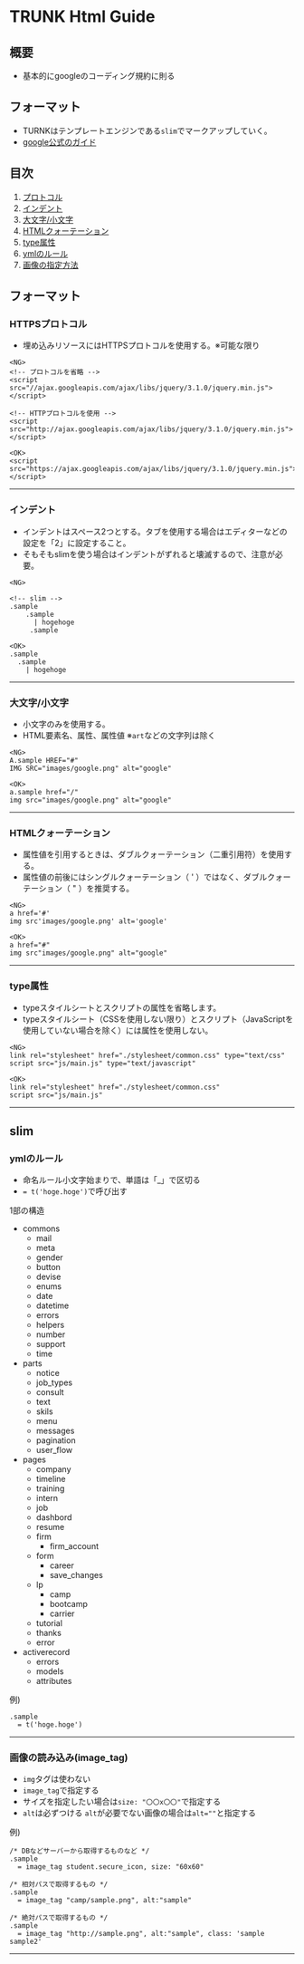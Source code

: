 # TRUNK Html Guide

## 概要
- 基本的にgoogleのコーディング規約に則る

## フォーマット
- TURNKはテンプレートエンジンである`slim`でマークアップしていく。
- [google公式のガイド](https://google.github.io/styleguide/htmlcssguide.html)


## 目次
 1. [プロトコル](#protocol)
 1. [インデント](#indent)
 1. [大文字/小文字](#text_size)
 1. [HTMLクォーテーション](#quotes_html)
 1. [type属性](#type)
 1. [ymlのルール](#yml)
 1. [画像の指定方法](#image_tag)


## フォーマット

<h3 id="validate">HTTPSプロトコル</h3>

- 埋め込みリソースにはHTTPSプロトコルを使用する。※可能な限り

```
<NG>
<!-- プロトコルを省略 -->
<script src="//ajax.googleapis.com/ajax/libs/jquery/3.1.0/jquery.min.js"></script>

<!-- HTTPプロトコルを使用 -->
<script src="http://ajax.googleapis.com/ajax/libs/jquery/3.1.0/jquery.min.js"></script>

<OK>
<script src="https://ajax.googleapis.com/ajax/libs/jquery/3.1.0/jquery.min.js"></script>
```

***

<h3 id="indent">インデント</h3>

- インデントはスペース2つとする。タブを使用する場合はエディターなどの設定を「2」に設定すること。
- そもそもslimを使う場合はインデントがずれると壊滅するので、注意が必要。

```
<NG>

<!-- slim -->
.sample
    .sample
      | hogehoge
     .sample

<OK>
.sample
  .sample
    | hogehoge

```


***


<h3 id="text_size">大文字/小文字</h3>

- 小文字のみを使用する。
- HTML要素名、属性、属性値 ※`art`などの文字列は除く

```
<NG>
A.sample HREF="#"
IMG SRC="images/google.png" alt="google"

<OK>
a.sample href="/"
img src="images/google.png" alt="google"
```


***


<h3 id="quotes_html">HTMLクォーテーション</h3>

- 属性値を引用するときは、ダブルクォーテーション（二重引用符）を使用する。
- 属性値の前後にはシングルクォーテーション（ ' ）ではなく、ダブルクォーテーション（ " ）を推奨する。

```
<NG>
a href='#'
img src'images/google.png' alt='google'

<OK>
a href="#"
img src"images/google.png" alt="google"
```

***

<h3 id="type">type属性</h3>

- typeスタイルシートとスクリプトの属性を省略します。
- typeスタイルシート（CSSを使用しない限り）とスクリプト（JavaScriptを使用していない場合を除く）には属性を使用しない。

```
<NG>
link rel="stylesheet" href="./stylesheet/common.css" type="text/css"
script src="js/main.js" type="text/javascript"

<OK>
link rel="stylesheet" href="./stylesheet/common.css"
script src="js/main.js"
```

***

## slim

<h3 id="yml">ymlのルール</h3>

- 命名ルール小文字始まりで、単語は「_」で区切る
- `= t('hoge.hoge')`で呼び出す

1部の構造
- commons
  - mail
  - meta
  - gender
  - button
  - devise
  - enums
  - date
  - datetime
  - errors
  - helpers
  - number
  - support
  - time
- parts
  - notice
  - job_types
  - consult
  - text
  - skils
  - menu
  - messages
  - pagination
  - user_flow
- pages
  - company
  - timeline
  - training
  - intern
  - job
  - dashbord
  - resume
  - firm
    - firm_account
  - form
    - career
    - save_changes
  - lp
    - camp
    - bootcamp
    - carrier
  - tutorial
  - thanks
  - error
- activerecord
  - errors
  - models
  - attributes

例)

```
.sample
  = t('hoge.hoge')
```

***

<h3 id="image_tag">画像の読み込み(image_tag)</h3>

- `img`タグは使わない
- `image_tag`で指定する
- サイズを指定したい場合は`size: "〇〇x〇〇"`で指定する
- `alt`は必ずつける `alt`が必要でない画像の場合は`alt=""`と指定する

例)

```
/* DBなどサーバーから取得するものなど */
.sample
  = image_tag student.secure_icon, size: "60x60"

/* 相対パスで取得するもの */
.sample
  = image_tag "camp/sample.png", alt:"sample"

/* 絶対パスで取得するもの */
.sample
  = image_tag "http://sample.png", alt:"sample", class: 'sample sample2'
```

***
